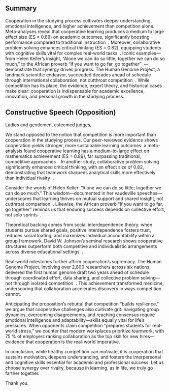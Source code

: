 ## Summary

  

Cooperation in the studying process cultivates deeper understanding, emotional intelligence, and higher achievement than competition alone. Meta-analyses reveal that cooperative learning produces a medium to large effect size (ES = 0.89) on academic outcomes, significantly boosting performance compared to traditional instruction  . Moreover, collaborative problem solving enhances critical thinking (ES = 0.82), equipping students with cognitive skills vital for complex real-world tasks  . Iconic examples—from Helen Keller’s insight, “Alone we can do so little; together we can do so much,” to the African proverb “If you want to go far, go together”  —demonstrate that synergy drives progress. The Human Genome Project, a landmark scientific endeavor, succeeded decades ahead of schedule through international collaboration, not cutthroat competition  . While competition has its place, the evidence, expert theory, and historical cases make clear: cooperation is indispensable for academic excellence, innovation, and personal growth in the studying process.

  

## Constructive Speech (Opposition)

  

Ladies and gentlemen, esteemed judges,

  

We stand opposed to the notion that competition is more important than cooperation in the studying process. Our peer-reviewed evidence shows cooperation yields stronger, more sustainable learning outcomes: a meta-analysis found cooperative learning has a medium-to-large effect on mathematics achievement (ES = 0.89), far surpassing traditional, competitive approaches  . In another study, collaborative problem solving significantly enhanced critical thinking, with an effect size of 0.82, demonstrating that teamwork sharpens analytical skills more effectively than individual rivalry  .

  

Consider the words of Helen Keller: “Alone we can do so little; together we can do so much.” This wisdom—documented in her vaudeville speeches—underscores that learning thrives on mutual support and shared insight, not cutthroat comparison  . Likewise, the African proverb “If you want to go far, go together” reminds us that enduring success depends on collective effort, not solo sprints  .

  

Theoretical backing comes from social interdependence theory: when students pursue shared goals, positive interdependence fosters trust, reduces social loafing, and maximizes individual accountability within a group framework. David W. Johnson’s seminal research shows cooperative structures outperform both competitive and individualistic arrangements across diverse educational settings  .

  

Real-world milestones further affirm cooperation’s supremacy. The Human Genome Project, involving over 2,800 researchers across six nations, delivered the first human genome draft two years ahead of schedule through coordinated effort, data sharing, and collective problem solving—not through isolated competition  . This achievement transformed medicine, underscoring that collaboration accelerates discovery in ways competition cannot.

  

Anticipating the proposition’s rebuttal that competition “builds resilience,” we argue that cooperative challenges also cultivate grit: navigating group dynamics, overcoming disagreements, and reaching consensus require emotional intelligence and adaptability—skills equally vital for life’s pressures. When opponents claim competition “prepares students for real-world stress,” we counter that modern workplaces prioritize teamwork, with 75 % of employers ranking collaboration as the top skill for new hires—evidence that cooperation is the real-world imperative.

  

In conclusion, while healthy competition can motivate, it is cooperation that sustains motivation, deepens understanding, and fosters the interpersonal and cognitive skills essential for academic and professional success. Let us choose synergy over rivalry, because in learning, as in life, we truly go farther together.

  

Thank you.